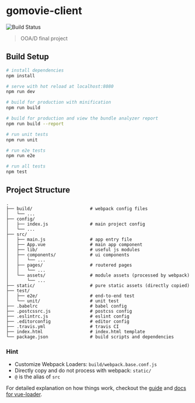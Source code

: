 # gomovie-client

![Build Status](https://travis-ci.org/GoMovie/GoMovieClient.svg?branch=master)

> OOA/D final project

## Build Setup

``` bash
# install dependencies
npm install

# serve with hot reload at localhost:8080
npm run dev

# build for production with minification
npm run build

# build for production and view the bundle analyzer report
npm run build --report

# run unit tests
npm run unit

# run e2e tests
npm run e2e

# run all tests
npm test
```

## Project Structure

```
.
├── build/                      # webpack config files
│   └── ...
├── config/
│   ├── index.js                # main project config
│   └── ...
├── src/
│   ├── main.js                 # app entry file
│   ├── App.vue                 # main app component
│   ├── lib/                    # useful js modules
│   ├── components/             # ui components
│   │   └── ...
│   ├── pages/                  # routered pages
│   │   └── ...
│   └── assets/                 # module assets (processed by webpack)
│       └── ...
├── static/                     # pure static assets (directly copied)
├── test/
│   ├── e2e/                    # end-to-end test
│   └── unit/                   # unit test
├── .babelrc                    # babel config
├── .postcssrc.js               # postcss config
├── .eslintrc.js                # eslint config
├── .editorconfig               # editor config
├── .travis.yml                 # travis CI
├── index.html                  # index.html template
└── package.json                # build scripts and dependencies
```

### Hint

- Customize Webpack Loaders: `build/webpack.base.conf.js`
- Directly copy and do not process with webpack: `static/ `
- `@` is the alias of `src`

For detailed explanation on how things work, checkout the [guide](http://vuejs-templates.github.io/webpack/) and [docs for vue-loader](http://vuejs.github.io/vue-loader).
